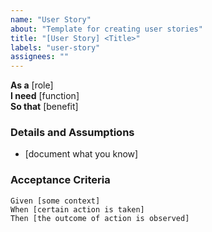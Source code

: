 ```yaml
---
name: "User Story"
about: "Template for creating user stories"
title: "[User Story] <Title>"
labels: "user-story"
assignees: ""
---
```


**As a** [role]  
**I need** [function]  
**So that** [benefit]  

### Details and Assumptions
* [document what you know]

### Acceptance Criteria
```gherkin
Given [some context]
When [certain action is taken]
Then [the outcome of action is observed]
